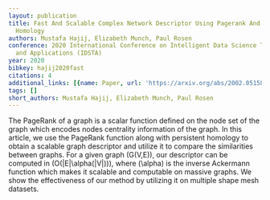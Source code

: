 ```yaml
---
layout: publication
title: Fast And Scalable Complex Network Descriptor Using Pagerank And Persistent
  Homology
authors: Mustafa Hajij, Elizabeth Munch, Paul Rosen
conference: 2020 International Conference on Intelligent Data Science Technologies
  and Applications (IDSTA)
year: 2020
bibkey: hajij2020fast
citations: 4
additional_links: [{name: Paper, url: 'https://arxiv.org/abs/2002.05158'}]
tags: []
short_authors: Mustafa Hajij, Elizabeth Munch, Paul Rosen
---
```

The PageRank of a graph is a scalar function defined on the node set of the
graph which encodes nodes centrality information of the graph. In this article,
we use the PageRank function along with persistent homology to obtain a
scalable graph descriptor and utilize it to compare the similarities between
graphs. For a given graph \(G(V,E)\), our descriptor can be computed in
\(O(|E|\alpha(|V|))\), where \(\alpha\) is the inverse Ackermann function which
makes it scalable and computable on massive graphs. We show the effectiveness
of our method by utilizing it on multiple shape mesh datasets.